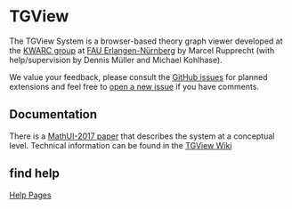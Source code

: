 # TGView
The TGView System is a browser-based theory graph viewer developed at the [KWARC group](http://kwarc.info) at [FAU Erlangen-Nürnberg](http://www.fau.de) by Marcel Rupprecht (with help/supervision by Dennis Müller and Michael Kohlhase).  

We value your feedback, please consult the [GitHub issues](issues/) for planned extensions and feel free to [open  a new issue](issues/new) if you have comments. 

## Documentation
There is a [MathUI-2017 paper](https://kwarc.info/kohlhase/papers/mathui17-tgview.pdf) that describes
the system at a conceptual level. Technical information can be found in the [TGView Wiki](https://github.com/UniFormal/TGView/wiki)

## find help
[Help Pages](https://github.com/UniFormal/TGView/wiki/Help-Pages)



